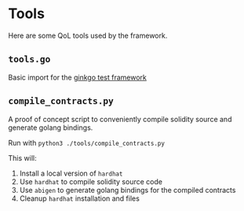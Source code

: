 # Tools

Here are some QoL tools used by the framework.

## `tools.go`

Basic import for the [ginkgo test framework](https://github.com/onsi/ginkgo)

## `compile_contracts.py`

A proof of concept script to conveniently compile solidity source and generate golang bindings.

Run with `python3 ./tools/compile_contracts.py`

This will:

1. Install a local version of `hardhat`
2. Use `hardhat` to compile solidity source code
3. Use `abigen` to generate golang bindings for the compiled contracts
4. Cleanup `hardhat` installation and files

